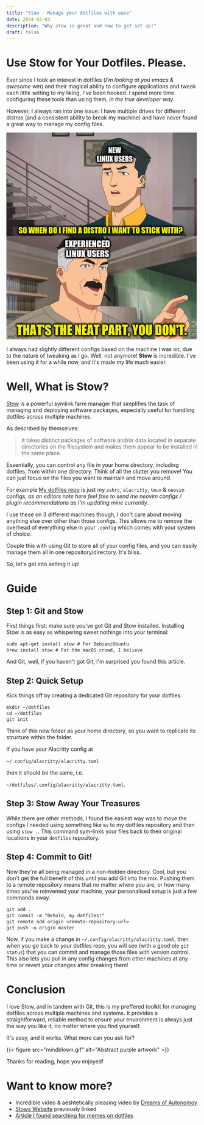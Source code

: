 ```yaml
---
title: "Stow - Manage your dotfiles with ease"
date: 2024-03-03
description: "Why stow is great and how to get set up!"
draft: false
---
```


# Use Stow for Your Dotfiles. Please.

Ever since I took an interest in dotfiles (*I'm looking at you emacs & awesome wm*) and their magical ability to configure applications and tweak each little setting to my liking, I've been hooked. I spend more time configuring these tools than using them, _in the true developer way_.

However, I always ran into one issue: I have multiple drives for different distros (and a consistent ability to break my machine) and have never found a great way to manage my config files.

![Distro Hopping](distro_hopping.jpg "It's funny because its true.")

I always had slightly different configs based on the machine I was on, due to the nature of tweaking as I go. Well, not anymore! **Stow** is incredible. I've been using it for a while now, and it's made my life much easier.

# Well, What is Stow?

[Stow](https://www.gnu.org/software/stow/) is a powerful symlink farm manager that simplifies the task of managing and deploying software packages, especially useful for handling dotfiles across multiple machines.

As described by themselves:

> It takes distinct packages of software and/or data located in separate directories on the filesystem and makes them appear to be installed in the same place.

Essentially, you can control any file in your home directory, including dotfiles, from within one directory. Think of all the clutter you remove! You can just focus on the files you want to maintain and move around. 

For example [My dotfiles repo](https://github.com/matthewrobinsondev/dotfiles) is just my `zshrc`, `alacritty`, `tmux` & `neovim` configs, *as an editors note here feel free to send me neovim configs / plugin recommendations as I'm updating mine currently*.

I use these on 3 different machines though, I don't care about moving anything else over other than those configs. This allows me to remove the overhead of everything else in your `.config` which comes with your system of choice. 

Couple this with using Git to store all of your config files, and you can easily manage them all in one repository/directory. It's bliss.

So, let's get into setting it up!

# Guide

## Step 1: Git and Stow

First things first: make sure you've got Git and Stow installed. Installing Stow is as easy as whispering sweet nothings into your terminal:

``` shell
sudo apt-get install stow # For Debian/Ubuntu
brew install stow # For the macOS crowd, I believe
```

And Git, well, if you haven't got Git, I'm surprised you found this article.

## Step 2: Quick Setup

Kick things off by creating a dedicated Git repository for your dotfiles.

```
mkdir ~/dotfiles
cd ~/dotfiles 
git init
```

Think of this new folder as your home directory, so you want to replicate its structure within the folder.

If you have your Alacritty config at 

`~/.config/alacritty/alacritty.toml`

then it should be the same, i.e.

`~/dotfiles/.config/alacritty/alacritty.toml`.

## Step 3: Stow Away Your Treasures

While there are other methods, I found the easiest way was to move the configs I needed using something like `mv` to my dotfiles repository and then using `stow .`. This command sym-links your files back to their original locations in your `dotfiles` repository.

## Step 4: Commit to Git!

Now they're all being managed in a non-hidden directory. Cool, but you don't get the full benefit of this until you add Git into the mix. Pushing them to a remote repository means that no matter where you are, or how many times you've reinvented your machine, your personalised setup is just a few commands away.

``` shell
git add .
git commit -m "Behold, my dotfiles!"
git remote add origin <remote-repository-url>
git push -u origin master
```

Now, if you make a change in `~/.config/alacritty/alacritty.toml`, then when you go back to your dotfiles repo, you will see (with a good ole `git status`) that you can commit and manage those files with version control. This also lets you pull in any config changes from other machines at any time or revert your changes after breaking them!

# Conclusion

I love Stow, and in tandem with Git, this is my preffered toolkit for managing dotfiles across multiple machines and systems. It provides a straightforward, reliable method to ensure your environment is always just the way you like it, no matter where you find yourself.

It's easy, and it works. What more can you ask for?

{{< figure
    src="mindblown.gif"
    alt="Abstract purple artwork"
    >}}


Thanks for reading, hope you enjoyed!

# Want to know more?

- Incredible video & aeshtetically pleasing video by [Dreams of Autonomoy](https://www.youtube.com/watch?v=y6XCebnB9gs)
- [Stows Website](https://www.gnu.org/software/stow/) previously linked
- [Article I found searching for memes on dotfiles](https://haseebmajid.dev/posts/2022-10-15-how-to-manage-your-dotfiles-with-dotbot/)
